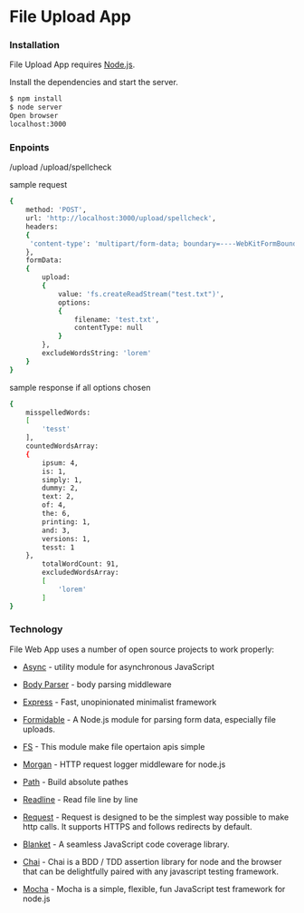 # File Upload App

### Installation
File Upload App requires [Node.js](https://nodejs.org/).

Install the dependencies and start the server.

```sh
$ npm install
$ node server
Open browser 
localhost:3000
```



### Enpoints

/upload
/upload/spellcheck

sample request
```sh
{ 
    method: 'POST',
    url: 'http://localhost:3000/upload/spellcheck',
    headers: 
    { 
     'content-type': 'multipart/form-data; boundary=----WebKitFormBoundary7MA4YWxkTrZu0gW' 
    },
    formData: 
    { 
        upload: 
        { 
            value: 'fs.createReadStream("test.txt")',
            options: 
            { 
                filename: 'test.txt',
                contentType: null 
            }
        },
        excludeWordsString: 'lorem' 
    } 
}
```

sample response if all options chosen
```sh
{ 
    misspelledWords: 
    [
        'tesst'
    ],
    countedWordsArray: 
    {   
        ipsum: 4,
        is: 1,
        simply: 1,
        dummy: 2,
        text: 2,
        of: 4,
        the: 6,
        printing: 1,
        and: 3,
        versions: 1,
        tesst: 1 
    },
        totalWordCount: 91,
        excludedWordsArray: 
        [ 
            'lorem' 
        ]
}
```


### Technology

File Web App uses a number of open source projects to work properly:

* [Async] - utility module for asynchronous JavaScript
* [Body Parser] - body parsing middleware
* [Express] - Fast, unopinionated minimalist framework
* [Formidable] - A Node.js module for parsing form data, especially file uploads.
* [FS] - This module make file opertaion apis simple
* [Morgan] - HTTP request logger middleware for node.js
* [Path] - Build absolute pathes
* [Readline] - Read file line by line
* [Request] - Request is designed to be the simplest way possible to make http calls. It supports HTTPS and follows redirects by default.
* [Blanket] - A seamless JavaScript code coverage library.
* [Chai] - Chai is a BDD / TDD assertion library for node and the browser that can be delightfully paired with any javascript testing framework.
* [Mocha] - Mocha is a simple, flexible, fun JavaScript test framework for node.js

   [Body Parser]: <https://github.com/expressjs/body-parser>
   [Express]: <http://expressjs.com>
   [Async]: <https://caolan.github.io/async/>
   [Formidable]: https://www.npmjs.com/package/formidable
   [FS]: https://www.npmjs.com/package/file-system
   [Morgan]:https://www.npmjs.com/package/morgan
   [Path]:https://www.npmjs.com/package/path
   [Readline]:https://www.npmjs.com/package/readline
   [Request]:https://www.npmjs.com/package/request
   [Blanket]:https://www.npmjs.com/package/blanket
   [Chai]:https://www.npmjs.com/package/chai
   [Mocha]:https://www.npmjs.com/package/mocha
